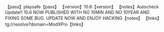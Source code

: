 【pass】playsafe【pass】
【version】10.6【version】
【notes】Autocheck Update!! 10.6 NOW PUBLISHED WITH NO 10MIN AND NO 10YEAR AND FIXING SOME BUG. UPDATE NOW AND ENJOY HACKING【notes】 
【links】tg://resolve?domain=ModXPro【links】

